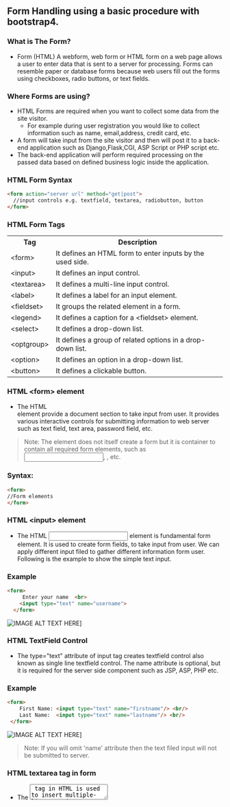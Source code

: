## Form Handling using a basic procedure with bootstrap4. 

### What is The Form?
* Form (HTML) A webform, web form or HTML form on a web page allows a user to enter data that is sent to a server for processing. Forms can resemble paper or database forms because web users fill out the forms using checkboxes, radio buttons, or text fields.
### Where Forms are using?
* HTML Forms are required when you want to collect some data from the site visitor.
  * For example during user registration you would like to collect information such as name, email,address, credit card, etc.
* A form will take input from the site visitor and then will post it to a back-end application such as Django,Flask,CGI, ASP Script or PHP script etc.
* The back-end application will perform required processing on the passed data based on defined business logic inside the application.
### HTML Form Syntax
```Html
<form action="server url" method="get|post">  
  //input controls e.g. textfield, textarea, radiobutton, button  
</form> 
```
### HTML Form Tags
<table class="alt">
<tr><th>Tag</th><th>Description</th></tr>
<tr><td>&lt;form&gt;</td><td>It defines an HTML form to enter inputs by the used side.</td></tr>
<tr><td>&lt;input&gt;</td><td>It defines an input control.</td></tr>
<tr><td>&lt;textarea&gt;</td><td>It defines a multi-line input control.</td></tr>
<tr><td>&lt;label&gt;</td><td>It defines a label for an input element.</td></tr>
<tr><td>&lt;fieldset&gt;</td><td>It groups the related element in a form.</td></tr>
<tr><td>&lt;legend&gt;</td><td>It defines a caption for a &lt;fieldset&gt; element.</td></tr>
<tr><td>&lt;select&gt;</td><td>It defines a drop-down list.</td></tr>
<tr><td>&lt;optgroup&gt;</td><td>It defines a group of related options in a drop-down list.</td></tr>
<tr><td>&lt;option&gt;</td><td>It defines an option in a drop-down list.</td></tr>
<tr><td>&lt;button&gt;</td><td>It defines a clickable button.</td></tr>
</table>

### HTML &lt;form&gt; element
* The HTML <form> element provide a document section to take input from user. It provides various interactive controls for submitting information to web server such as text field, text area, password field, etc.

> Note: The <form> element does not itself create a form but it is container to contain all required form elements, such as <input>, <label>, etc.

### Syntax:
~~~ Html
<form>  
//Form elements  
</form>
~~~~

### HTML &lt;input&gt; element
  * The HTML <input> element is fundamental form element. It is used to create form fields, to take input from user. We can apply different input filed to gather different information form user. Following is the example to show the simple text input.
### Example
~~~ Html
<form>  
     Enter your name  <br>  
    <input type="text" name="username">  
  </form>
~~~
![IMAGE ALT TEXT HERE](https://static.javatpoint.com/htmlpages/images/html-form.png)]

### HTML TextField Control
* The type="text" attribute of input tag creates textfield control also known as single line textfield control. The name attribute is optional, but it is required for the server side component such as JSP, ASP, PHP etc.
### Example
~~~ Html
<form>  
    First Name: <input type="text" name="firstname"/> <br/>  
    Last Name:  <input type="text" name="lastname"/> <br/>  
 </form> 
~~~
![IMAGE ALT TEXT HERE](https://static.javatpoint.com/htmlpages/images/html-textfield-control.png)]
> Note: If you will omit 'name' attribute then the text filed input will not be submitted to server.

### HTML textarea tag in form
* The <textarea> tag in HTML is used to insert multiple-line text in a form. The size of <textarea> can be specify either using "rows" or "cols" attribute or by CSS.

### Example:
 ~~~ Html
 <form>  
        Enter your address:<br>  
      <textarea rows="2" cols="20"></textarea>  
  </form> 
 ~~~
 ![IMAGE ALT TEXT HERE](https://static.javatpoint.com/htmlpages/images/html-textarea-tag-in-form.png)]
 
### Label Tag in Form
* It is considered better to have label in form. As it makes the code parser/browser/user friendly.
* If you click on the label tag, it will focus on the text control. To do so, you need to have for attribute in label tag that must be same as id attribute of input tag.

> NOTE: It is good to use <label> tag with form, although it is optional but if you will use it, then it will provide a focus when you tap or click on label tag. It is more worthy with touchscreens.

~~~ Html
<form>  
    <label for="firstname">First Name: </label> <br/>  
              <input type="text" id="firstname" name="firstname"/> <br/>  
   <label for="lastname">Last Name: </label>  
              <input type="text" id="lastname" name="lastname"/> <br/>  
 </form>  
~~~
![IMAGE ALT TEXT HERE](https://static.javatpoint.com/htmlpages/images/html-label-tag-in-form.png)]

### HTML Password Field Control
* The password is not visible to the user in password field control.
### Example
~~~ Html
<form>  
    <label for="password">Password: </label>  
              <input type="password" id="password" name="password"/> <br/>  
</form>  
~~~
![IMAGE ALT TEXT HERE](https://static.javatpoint.com/htmlpages/images/html-password-field-control.png)]

### HTML Email Field Control
* The email field in new in HTML 5. It validates the text for correct email address. You must use @ and . in this field.
~~~ Html
<form>  
    <label for="email">Email: </label>  
              <input type="email" id="email" name="email"/> <br/>  
</form>  
~~~
![IMAGE ALT TEXT HERE](https://static.javatpoint.com/htmlpages/images/html-5-email-field-control.png)]

> Note: If we will not enter the correct email, it will display error like:
![IMAGE ALT TEXT HERE](https://static.javatpoint.com/htmlpages/images/html-5-email-field-control2.png)]

### Radio Button Control
* The radio button is used to select one option from multiple options. It is used for selection of gender, quiz questions etc.

* If you use one name for all the radio buttons, only one radio button can be selected at a time.

* Using radio buttons for multiple options, you can only choose a single option at a time.

~~~ Html
<form>  
    <label for="gender">Gender: </label>  
              <input type="radio" id="gender" name="gender" value="male"/>Male  
              <input type="radio" id="gender" name="gender" value="female"/>Female <br/>  
</form>  
~~~


![IMAGE ALT TEXT HERE](https://static.javatpoint.com/htmlpages/images/radio-button-control.png)]

### Checkbox Control
* The checkbox control is used to check multiple options from given checkboxes.
~~~ Html
<form>  
Hobby:<br>  
              <input type="checkbox" id="cricket" name="cricket" value="cricket"/>  
                 <label for="cricket">Cricket</label> <br>  
              <input type="checkbox" id="football" name="football" value="football"/>  
                 <label for="football">Football</label> <br>  
              <input type="checkbox" id="hockey" name="hockey" value="hockey"/>  
                 <label for="hockey">Hockey</label>  
</form>  
~~~
> Note: These are similar to radio button except it can choose multiple options at a time and radio button can select one button at a time, and its display.

![IMAGE ALT TEXT HERE](https://static.javatpoint.com/htmlpages/images/checkbox-control.png)]

### Submit button control
* HTML <input type="submit"> are used to add a submit button on web page. When user clicks on submit button, then form get submit to the server.
### Syntax:
~~~ Html
<input type="submit" value="submit">  
~~~
* The type = submit , specifying that it is a submit button

* The value attribute can be anything which we write on button on web page.

* The name attribute can be omit here.
### Example
~~~ Html
<form>  
    <label for="name">Enter name</label><br>  
    <input type="text" id="name" name="name"><br>  
    <label for="pass">Enter Password</label><br>  
    <input type="Password" id="pass" name="pass"><br>  
    <input type="submit" value="submit">  
</form>  
~~~

![IMAGE ALT TEXT HERE](https://static.javatpoint.com/htmlpages/images/submit-button-control.png)]

### HTML <fieldset> element:
 * The <fieldset> element in HTML is used to group the related information of a form. This element is used with <legend> element which provide caption for the grouped elements.
### Example
 ~~~ Html
 <form>  
     <fieldset>  
      <legend>User Information:</legend>  
    <label for="name">Enter name</label><br>  
<input type="text" id="name" name="name"><br>  
<label for="pass">Enter Password</label><br>  
<input type="Password" id="pass" name="pass"><br>  
<input type="submit" value="submit">  
</fieldset>  
</form>  
 ~~~


![IMAGE ALT TEXT HERE](https://static.javatpoint.com/htmlpages/images/html-fieldset-element.png)


### Forms with Bootstrap 4

### Bootstrap Form Layouts
* Bootstrap provides three types of form layouts:
 * Vertical form (this is default)
 * Horizontal form
 * Inline form
 * Standard rules for all three form layouts:
 * Wrap labels and form controls in <div class="form-group"> (needed for optimum spacing)
 * Add class .form-control to all textual <input>, <textarea>, and <select> elements
 
 
 ### Bootstrap Vertical Form (default)
  * The following example creates a vertical form with two input fields, one checkbox, and a submit button:
